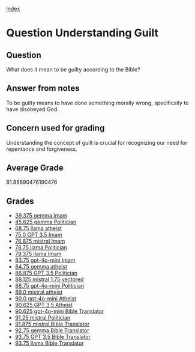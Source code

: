 
[Index](../../index.md)
# Question Understanding Guilt
## Question
What does it mean to be guilty according to the Bible?

## Answer from notes
To be guilty means to have done something morally wrong, specifically to have disobeyed God.

## Concern used for grading
Understanding the concept of guilt is crucial for recognizing our need for repentance and forgiveness.

## Average Grade
81.88690476190476

## Grades
 * [39.375 gemma Imam](../answers/gemma_Imam/Understanding_Guilt.md)
 * [45.625 gemma Politician](../answers/gemma_Politician/Understanding_Guilt.md)
 * [68.75 llama atheist](../answers/llama_atheist/Understanding_Guilt.md)
 * [75.0 GPT 3.5 Imam](../answers/GPT_3.5_Imam/Understanding_Guilt.md)
 * [76.875 mistral Imam](../answers/mistral_Imam/Understanding_Guilt.md)
 * [78.75 llama Politician](../answers/llama_Politician/Understanding_Guilt.md)
 * [79.375 llama Imam](../answers/llama_Imam/Understanding_Guilt.md)
 * [83.75 gpt-4o-mini Imam](../answers/gpt-4o-mini_Imam/Understanding_Guilt.md)
 * [84.75 gemma atheist](../answers/gemma_atheist/Understanding_Guilt.md)
 * [86.875 GPT 3.5 Politician](../answers/GPT_3.5_Politician/Understanding_Guilt.md)
 * [88.125 mistral 1.75 vectored](../answers/mistral_1.75_vectored/Understanding_Guilt.md)
 * [88.75 gpt-4o-mini Politician](../answers/gpt-4o-mini_Politician/Understanding_Guilt.md)
 * [89.0 mistral atheist](../answers/mistral_atheist/Understanding_Guilt.md)
 * [90.0 gpt-4o-mini Atheist](../answers/gpt-4o-mini_Atheist/Understanding_Guilt.md)
 * [90.625 GPT 3.5 Atheist](../answers/GPT_3.5_Atheist/Understanding_Guilt.md)
 * [90.625 gpt-4o-mini Bible Translator](../answers/gpt-4o-mini_Bible_Translator/Understanding_Guilt.md)
 * [91.25 mistral Politician](../answers/mistral_Politician/Understanding_Guilt.md)
 * [91.875 mistral Bible Translator](../answers/mistral_Bible_Translator/Understanding_Guilt.md)
 * [92.75 gemma Bible Translator](../answers/gemma_Bible_Translator/Understanding_Guilt.md)
 * [93.75 GPT 3.5 Bible Translator](../answers/GPT_3.5_Bible_Translator/Understanding_Guilt.md)
 * [93.75 llama Bible Translator](../answers/llama_Bible_Translator/Understanding_Guilt.md)
